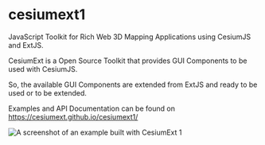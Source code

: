 # cesiumext1
JavaScript Toolkit for Rich Web 3D Mapping Applications using CesiumJS and ExtJS.

CesiumExt is a Open Source Toolkit that provides GUI Components to be used with CesiumJS.

So, the available GUI Components are extended from ExtJS and ready to be used or to be extended.

Examples and API Documentation can be found on https://cesiumext.github.io/cesiumext1/

<img src="https://cesiumext.github.io/cesiumext1/website-resources/img/example_screen.png" alt="A screenshot of an example built with CesiumExt 1" title="A screenshot of an example built with CesiumExt 1">
